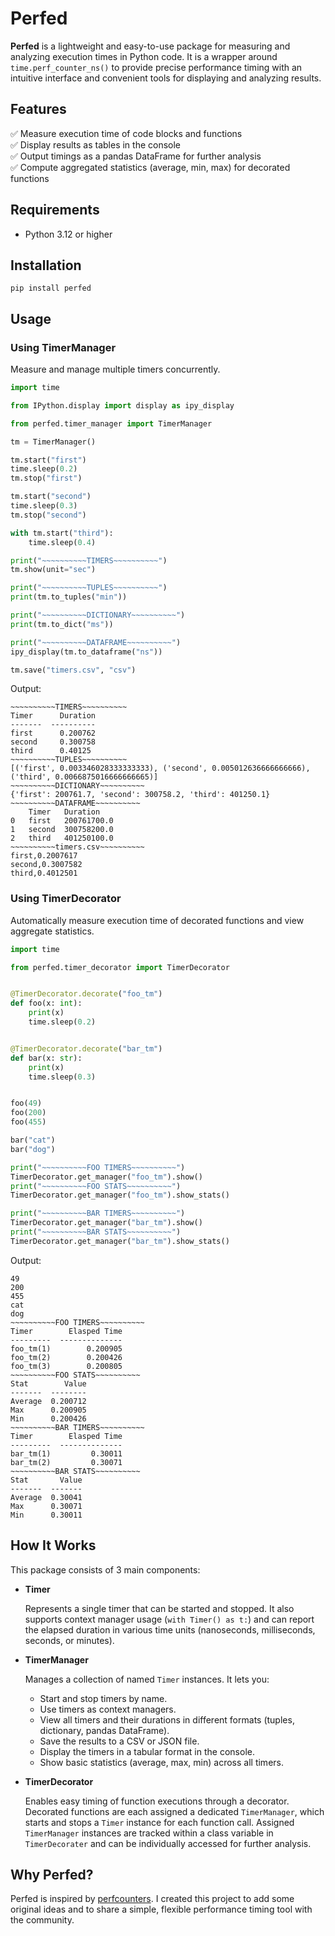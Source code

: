 # Perfed

**Perfed** is a lightweight and easy-to-use package for measuring and analyzing execution times in Python code. It is a wrapper around `time.perf_counter_ns()` to provide precise performance timing with an intuitive interface and convenient tools for displaying and analyzing results.




## Features

✅ Measure execution time of code blocks and functions  
✅ Display results as tables in the console  
✅ Output timings as a pandas DataFrame for further analysis  
✅ Compute aggregated statistics (average, min, max) for decorated functions

## Requirements

- Python 3.12 or higher

## Installation

```
pip install perfed
```

## Usage

### Using **TimerManager**
Measure and manage multiple timers concurrently.

```Python
import time

from IPython.display import display as ipy_display

from perfed.timer_manager import TimerManager

tm = TimerManager()

tm.start("first")
time.sleep(0.2)
tm.stop("first")

tm.start("second")
time.sleep(0.3)
tm.stop("second")

with tm.start("third"):
    time.sleep(0.4)

print("~~~~~~~~~~TIMERS~~~~~~~~~~")
tm.show(unit="sec")

print("~~~~~~~~~~TUPLES~~~~~~~~~~")
print(tm.to_tuples("min"))

print("~~~~~~~~~~DICTIONARY~~~~~~~~~~")
print(tm.to_dict("ms"))

print("~~~~~~~~~~DATAFRAME~~~~~~~~~~")
ipy_display(tm.to_dataframe("ns"))

tm.save("timers.csv", "csv")
```

Output:
```
~~~~~~~~~~TIMERS~~~~~~~~~~
Timer      Duration
-------  ----------
first      0.200762
second     0.300758
third      0.40125
~~~~~~~~~~TUPLES~~~~~~~~~~
[('first', 0.003346028333333333), ('second', 0.005012636666666666), ('third', 0.0066875016666666665)]
~~~~~~~~~~DICTIONARY~~~~~~~~~~
{'first': 200761.7, 'second': 300758.2, 'third': 401250.1}
~~~~~~~~~~DATAFRAME~~~~~~~~~~
    Timer	Duration
0	first	200761700.0
1	second	300758200.0
2	third	401250100.0
~~~~~~~~~~timers.csv~~~~~~~~~~
first,0.2007617
second,0.3007582
third,0.4012501
```

### Using **TimerDecorator**
Automatically measure execution time of decorated functions and view aggregate statistics.

```Python
import time

from perfed.timer_decorator import TimerDecorator


@TimerDecorator.decorate("foo_tm")
def foo(x: int):
    print(x)
    time.sleep(0.2)


@TimerDecorator.decorate("bar_tm")
def bar(x: str):
    print(x)
    time.sleep(0.3)


foo(49)
foo(200)
foo(455)

bar("cat")
bar("dog")

print("~~~~~~~~~~FOO TIMERS~~~~~~~~~~")
TimerDecorator.get_manager("foo_tm").show()
print("~~~~~~~~~~FOO STATS~~~~~~~~~~")
TimerDecorator.get_manager("foo_tm").show_stats()

print("~~~~~~~~~~BAR TIMERS~~~~~~~~~~")
TimerDecorator.get_manager("bar_tm").show()
print("~~~~~~~~~~BAR STATS~~~~~~~~~~")
TimerDecorator.get_manager("bar_tm").show_stats()
```

Output:
```
49
200
455
cat
dog
~~~~~~~~~~FOO TIMERS~~~~~~~~~~
Timer        Elasped Time
---------  --------------
foo_tm(1)        0.200905
foo_tm(2)        0.200426
foo_tm(3)        0.200805
~~~~~~~~~~FOO STATS~~~~~~~~~~
Stat        Value
-------  --------
Average  0.200712
Max      0.200905
Min      0.200426
~~~~~~~~~~BAR TIMERS~~~~~~~~~~
Timer        Elasped Time
---------  --------------
bar_tm(1)         0.30011
bar_tm(2)         0.30071
~~~~~~~~~~BAR STATS~~~~~~~~~~
Stat       Value
-------  -------
Average  0.30041
Max      0.30071
Min      0.30011
```

## How It Works
This package consists of 3 main components:
- **Timer**

  Represents a single timer that can be started and stopped. It also supports context manager usage (`with Timer() as t:`) and can report the elapsed duration in various time units (nanoseconds, milliseconds, seconds, or minutes).

- **TimerManager**

  Manages a collection of named `Timer` instances. It lets you:
    - Start and stop timers by name.
    - Use timers as context managers.
    - View all timers and their durations in different formats (tuples, dictionary, pandas DataFrame).
    - Save the results to a CSV or JSON file.
    - Display the timers in a tabular format in the console.
    - Show basic statistics (average, max, min) across all timers.

- **TimerDecorator**

  Enables easy timing of function executions through a decorator. Decorated functions are each assigned a dedicated `TimerManager`, which starts and stops a `Timer` instance for each function call. Assigned `TimerManager` instances are tracked within a class variable in `TimerDecorater` and can be individually accessed for further analysis.

## Why Perfed?
Perfed is inspired by [perfcounters](https://github.com/ebursztein/perfcounters). I created this project to add some original ideas and to share a simple, flexible performance timing tool with the community.
